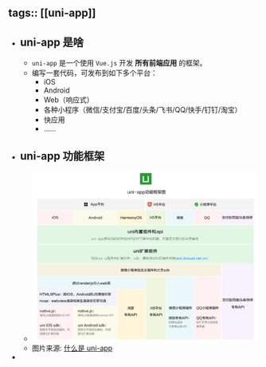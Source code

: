 tags:: [[uni-app]]
---

- ## uni-app 是啥
	- `uni-app` 是一个使用 `Vue.js` 开发 **所有前端应用** 的框架。
	- 编写一套代码，可发布到如下多个平台：
		- iOS
		- Android
		- Web（响应式）
		- 各种小程序（微信/支付宝/百度/头条/飞书/QQ/快手/钉钉/淘宝）
		- 快应用
		- ......
- ## uni-app 功能框架
	- ![image.png](../assets/image_1742615451985_0.png)
	- 图片来源: [什么是 uni-app](https://uniapp.dcloud.net.cn/#%E4%B8%BA%E4%BB%80%E4%B9%88%E8%A6%81%E9%80%89%E6%8B%A9uni-app)
-